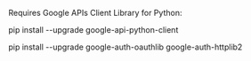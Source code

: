 Requires Google APIs Client Library for Python:

pip install --upgrade google-api-python-client

pip install --upgrade google-auth-oauthlib google-auth-httplib2
